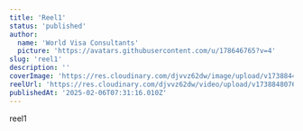 ```yaml
---
title: 'Reel1'
status: 'published'
author:
  name: 'World Visa Consultants'
  picture: 'https://avatars.githubusercontent.com/u/178646765?v=4'
slug: 'reel1'
description: ''
coverImage: 'https://res.cloudinary.com/djvvz62dw/image/upload/v1738844451/greywall/reels/ReelCoverImage/WhatsApp_Image_2025-02-06_at_17.40.00_656bf60b_osuoic.jpg'
reelUrl: 'https://res.cloudinary.com/djvvz62dw/video/upload/v1738848076/greywall/reels/Video-179_qc68g5.mp4'
publishedAt: '2025-02-06T07:31:16.010Z'
---
```


reel1